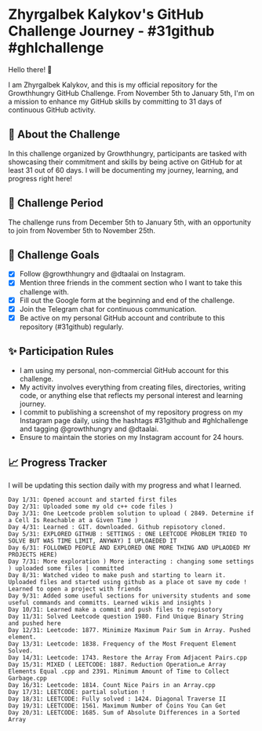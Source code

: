 # Zhyrgalbek Kalykov's GitHub Challenge Journey - #31github  #ghlchallenge

Hello there! 👋

I am Zhyrgalbek Kalykov, and this is my official repository for the Growthhungry GitHub Challenge. From November 5th to January 5th, I'm on a mission to enhance my GitHub skills by committing to 31 days of continuous GitHub activity.

## 🚀 About the Challenge

In this challenge organized by Growthhungry, participants are tasked with showcasing their commitment and skills by being active on GitHub for at least 31 out of 60 days. I will be documenting my journey, learning, and progress right here!

## 📅 Challenge Period

The challenge runs from December 5th to January 5th, with an opportunity to join from November 5th to November 25th.

## 🎯 Challenge Goals

- [x] Follow @growthhungry and @dtaalai on Instagram.
- [x] Mention three friends in the comment section who I want to take this challenge with.
- [x] Fill out the Google form at the beginning and end of the challenge.
- [x] Join the Telegram chat for continuous communication.
- [x] Be active on my personal GitHub account and contribute to this repository (#31github) regularly.

## ✨ Participation Rules

- I am using my personal, non-commercial GitHub account for this challenge.
- My activity involves everything from creating files, directories, writing code, or anything else that reflects my personal interest and learning journey.
- I commit to publishing a screenshot of my repository progress on my Instagram page daily, using the hashtags #31github and #ghlchallenge and tagging @growthhungry and @dtaalai.
- Ensure to maintain the stories on my Instagram account for 24 hours.

## 📈 Progress Tracker

I will be updating this section daily with my progress and what I learned.

```plaintext
Day 1/31: Opened account and started first files
Day 2/31: Uploaded some my old c++ code files )
Day 3/31: One Leetcode problem solution to upload ( 2849. Determine if a Cell Is Reachable at a Given Time )
Day 4/31: Learned : GIT. downloaded. Github repisotory cloned.
Day 5/31: EXPLORED GITHUB : SETTINGS : ONE LEETCODE PROBLEM TRIED TO SOLVE BUT WAS TIME LIMIT, ANYWAY) I UPLOAEDED IT
Day 6/31: FOLLOWED PEOPLE AND EXPLORED ONE MORE THING AND UPLAODED MY PROJECTS HERE)
Day 7/31: More exploration ) More interacting : changing some settings ) uploaded some files | committed
Day 8/31: Watched video to make push and starting to learn it. Uploaded files and started using github as a place ot save my code ! Learned to open a project with friends
Day 9/31: Added some useful sections for university students and some useful commands and committs. Learned wikis and insights )
Day 10/31: Learned make a commit and push files to repisotory
Day 11/31: Solved Leetcode question 1980. Find Unique Binary String and pushed here
Day 12/31: Leetcode: 1877. Minimize Maximum Pair Sum in Array. Pushed element.
Day 13/31: Leetcode: 1838. Frequency of the Most Frequent Element Solved.
Day 14/31: Leetcode: 1743. Restore the Array From Adjacent Pairs.cpp
Day 15/31: MIXED ( LEETCODE: 1887. Reduction Operation…e Array Elements Equal .cpp and 2391. Minimum Amount of Time to Collect Garbage.cpp
Day 16/31: Leetcode: 1814. Count Nice Pairs in an Array.cpp
Day 17/31: LEETCODE: partial solution !
Day 18/31: LEETCODE: Fully solved : 1424. Diagonal Traverse II
Day 19/31: LEETCODE: 1561. Maximum Number of Coins You Can Get
Day 20/31: LEETCODE: 1685. Sum of Absolute Differences in a Sorted Array
